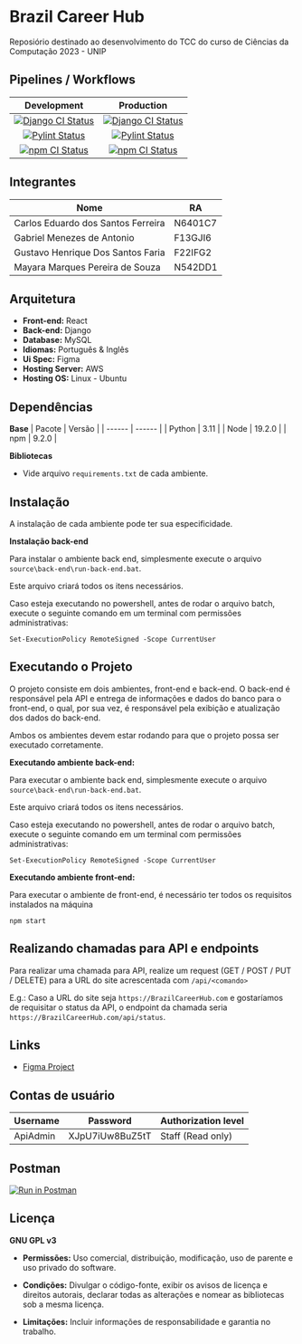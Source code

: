 # Brazil Career Hub
Reposiório destinado ao desenvolvimento do TCC do curso de Ciências da Computação 2023 - UNIP

## Pipelines / Workflows

|  Development  |  Production  |
| :------: | :----: |
| [![Django CI Status](https://github.com/TR0NZ0D/TCC-CC/actions/workflows/django.yml/badge.svg?branch=development)](https://github.com/TR0NZ0D/TCC-CC/actions/workflows/django.yml) | [![Django CI Status](https://github.com/TR0NZ0D/TCC-CC/actions/workflows/django.yml/badge.svg?branch=production)](https://github.com/TR0NZ0D/TCC-CC/actions/workflows/django.yml) |
| [![Pylint Status](https://github.com/TR0NZ0D/TCC-CC/actions/workflows/pylint.yml/badge.svg?branch=development)](https://github.com/TR0NZ0D/TCC-CC/actions/workflows/pylint.yml) | [![Pylint Status](https://github.com/TR0NZ0D/TCC-CC/actions/workflows/pylint.yml/badge.svg?branch=production)](https://github.com/TR0NZ0D/TCC-CC/actions/workflows/pylint.yml) |
| [![npm CI Status](https://github.com/TR0NZ0D/TCC-CC/actions/workflows/node.js.yml/badge.svg?branch=development)](https://github.com/TR0NZ0D/TCC-CC/actions/workflows/node.js.yml) | [![npm CI Status](https://github.com/TR0NZ0D/TCC-CC/actions/workflows/node.js.yml/badge.svg?branch=production)](https://github.com/TR0NZ0D/TCC-CC/actions/workflows/node.js.yml) |



## Integrantes

|  Nome  |  RA  |
| ------ | ---- |
| Carlos Eduardo dos Santos Ferreira | N6401C7 |
| Gabriel Menezes de Antonio | F13GJI6 |
| Gustavo Henrique Dos Santos Faria | F22IFG2 |
| Mayara Marques Pereira de Souza | N542DD1 |

## Arquitetura

- **Front-end:** React
- **Back-end:** Django
- **Database:** MySQL
- **Idiomas:** Português & Inglês
- **Ui Spec:** Figma
- **Hosting Server:** AWS
- **Hosting OS:** Linux - Ubuntu

## Dependências

**Base**
| Pacote | Versão |
| ------ | ------ |
| Python |  3.11  |
|  Node  | 19.2.0 |
|  npm   | 9.2.0  |

**Bibliotecas**
- Vide arquivo `requirements.txt` de cada ambiente.

## Instalação

A instalação de cada ambiente pode ter sua especificidade.

**Instalação back-end**

Para instalar o ambiente back end, simplesmente execute o arquivo `source\back-end\run-back-end.bat`.

Este arquivo criará todos os itens necessários.

Caso esteja executando no powershell, antes de rodar o arquivo batch, execute o seguinte comando em um terminal com permissões administrativas:

```
Set-ExecutionPolicy RemoteSigned -Scope CurrentUser
```

## Executando o Projeto

O projeto consiste em dois ambientes, front-end e back-end. O back-end é responsável pela API e entrega de informações e dados do banco para o front-end, o qual, por sua vez, é responsável pela exibição e atualização dos dados do back-end.

Ambos os ambientes devem estar rodando para que o projeto possa ser executado corretamente.

**Executando ambiente back-end:** 

Para executar o ambiente back end, simplesmente execute o arquivo `source\back-end\run-back-end.bat`.

Este arquivo criará todos os itens necessários.

Caso esteja executando no powershell, antes de rodar o arquivo batch, execute o seguinte comando em um terminal com permissões administrativas:

```
Set-ExecutionPolicy RemoteSigned -Scope CurrentUser
```

**Executando ambiente front-end:**

Para executar o ambiente de front-end, é necessário ter todos os requisitos instalados na máquina

```
npm start
```

## Realizando chamadas para API e endpoints

Para realizar uma chamada para API, realize um request (GET / POST / PUT / DELETE) para a URL do site acrescentada com `/api/<comando>`

E.g.: Caso a URL do site seja `https://BrazilCareerHub.com` e gostaríamos de requisitar o status da API, o endpoint da chamada seria `https://BrazilCareerHub.com/api/status`.

## Links

- [Figma Project](https://www.figma.com/files/project/76812132/Brazil-Career-Hub---TCC?fuid=1085988712828291035)

## Contas de usuário

| Username | Password | Authorization level |
| -------- | -------- | ------------------- |
| ApiAdmin | XJpU7iUw8BuZ5tT | Staff (Read only) |

## Postman
[![Run in Postman](https://run.pstmn.io/button.svg)](https://app.getpostman.com/run-collection/24996295-bc42fcb3-c362-4112-917d-6d87328f7feb?action=collection%2Ffork&source=rip_markdown&collection-url=entityId%3D24996295-bc42fcb3-c362-4112-917d-6d87328f7feb%26entityType%3Dcollection%26workspaceId%3Dbb3d5ede-4fd0-4d4c-babb-7ce1104b8afe)

## Licença

**GNU GPL v3**

- **Permissões:** Uso comercial, distribuição, modificação, uso de parente e uso privado do software.

- **Condições:** Divulgar o código-fonte, exibir os avisos de licença e direitos autorais, declarar todas as alterações e nomear as bibliotecas sob a mesma licença.

- **Limitações:** Incluir informações de responsabilidade e garantia no trabalho.
